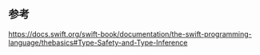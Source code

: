 ## 参考
https://docs.swift.org/swift-book/documentation/the-swift-programming-language/thebasics#Type-Safety-and-Type-Inference
